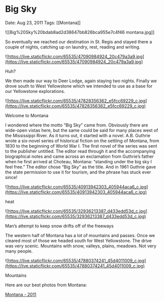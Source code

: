 # Big Sky

Date: Aug 23, 2011
Tags: [[Montana]]

![[Big%20Sky%20bdab8ad2d38647bb826bca955e7c4f46 montana.jpg]]

So eventually we reached our destination in St. Regis and stayed there a couple of nights, catching up on laundry, rest, reading and writing.

![https://live.staticflickr.com/65535/47090984924_20c479a3a9.jpg](https://live.staticflickr.com/65535/47090984924_20c479a3a9.jpg)

Huh?

We then made our way to Deer Lodge, again staying two nights. Finally we drove south to West Yellowstone which we intended to use as a base for our Yellowstone explorations.

![https://live.staticflickr.com/65535/47828356362_e5fcc69229_c.jpg](https://live.staticflickr.com/65535/47828356362_e5fcc69229_c.jpg)

Welcome to Montana

I wondered where the motto “Big Sky” came from. Obviously there are wide-open vistas here, but the same could be said for many places west of the Mississippi River. As it turns out, it started with a novel. A.B. Guthrie wrote a six-novel series of historical fiction on the settling of Montana, from 1830 to the beginning of World War I. The first novel of the series was sent to the publisher untitled. The editor read through it and the accompanying biographical notes and came across an exclamation from Guthrie’s father when he first arrived at Choteau, Montana: “standing under the big sky I feel free.” The editor chose “Big Sky” as the title. And in 1961 Guthrie gave the state permission to use it for tourism, and the phrase has stuck ever since!

![https://live.staticflickr.com/65535/40913942303_405944aca6_c.jpg](https://live.staticflickr.com/65535/40913942303_405944aca6_c.jpg)

heat

![https://live.staticflickr.com/65535/32936213387_d433edd53d_c.jpg](https://live.staticflickr.com/65535/32936213387_d433edd53d_c.jpg)

Man’s attempt to keep snow drifts off of the freeways

The western half of Montana has a lot of mountains and passes. Once we cleared most of those we headed south for West Yellowstone. The drive was very scenic. Mountains with snow, valleys, plains, meadows. Not very many people.

![https://live.staticflickr.com/65535/47880374241_45d4011009_c.jpg](https://live.staticflickr.com/65535/47880374241_45d4011009_c.jpg)

Mountains

Here are our best photos from Montana:

[Montana - 2011](https://www.flickr.com/gp/vagabondians/Qy904k)
